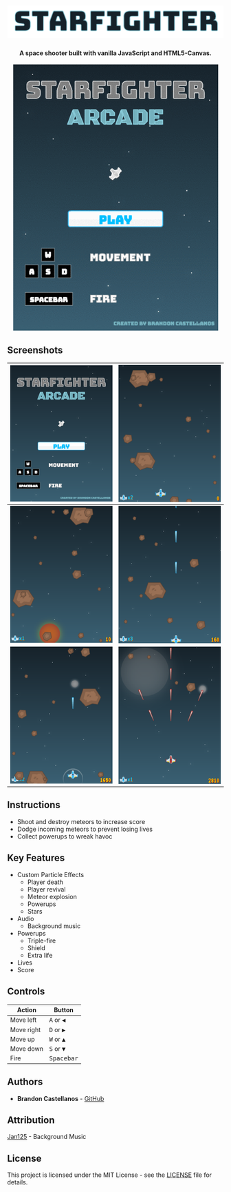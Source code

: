 <h1 align="center">
  <br>
  <span>
    <img src="app/images/media/title.png">
  </span>
</h1>

<h4 align="center">A space shooter built with vanilla JavaScript and HTML5-Canvas.</h4>

<p align="center">
  <img src="app/images/media/demo.gif">
</p>

## Screenshots

| ![Screen 1](app/images/media/menu.png)  | ![Screen 2](app/images/media/cruise.png) |
| ----------------------------------------|----------------------------------------- |
| ![Screen 3](app/images/media/death.png) | ![Screen 4](app/images/media/fire.png)   |
| ![Screen 5](app/images/media/shield.png)| ![Screen 6](app/images/media/triple.png) |

## Instructions
- Shoot and destroy meteors to increase score
- Dodge incoming meteors to prevent losing lives
- Collect powerups to wreak havoc

## Key Features
* Custom Particle Effects
  - Player death
  - Player revival
  - Meteor explosion
  - Powerups
  - Stars
* Audio
  - Background music
* Powerups
  - Triple-fire
  - Shield
  - Extra life
* Lives
* Score

## Controls

| Action     | Button                       |
|------------|------------------------------|
| Move left  | <kbd>A</kbd> or <kbd>◀︎</kbd> |
| Move right | <kbd>D</kbd> or <kbd>▶︎</kbd> |
| Move up    | <kbd>W</kbd> or <kbd>▲</kbd> |
| Move down  | <kbd>S</kbd> or <kbd>▼</kbd> |
| Fire       | <kbd>Spacebar</kbd>          |

## Authors
* **Brandon Castellanos** - [GitHub](https://github.com/bcastell)

## Attribution
[Jan125](https://opengameart.org/users/jan125) - Background Music

## License
This project is licensed under the MIT License - see the [LICENSE](LICENSE) file for details.
